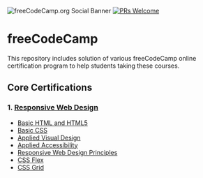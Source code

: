 
![freeCodeCamp.org Social Banner](https://s3.amazonaws.com/freecodecamp/wide-social-banner.png)
[![PRs Welcome](https://img.shields.io/badge/PRs-welcome-brightgreen.svg?style=flat)](http://makeapullrequest.com)
# freeCodeCamp
This repository includes solution of various freeCodeCamp online certification program to help students taking these courses.

## Core Certifications
### 1. [Responsive Web Design](https://github.com/nitish-git/freeCodeCamp/tree/master/Responsive-Web-Design)

- [Basic HTML and HTML5](https://github.com/nitish-git/freeCodeCamp/tree/master/Responsive-Web-Design/Basic-HTML-and-HTML5)
- [Basic CSS](https://github.com/nitish-git/freeCodeCamp/tree/master/Responsive-Web-Design/Basic-CSS)
- [Applied Visual Design](https://github.com/nitish-git/freeCodeCamp/tree/master/Responsive-Web-Design/Applied-Visual-Design)
- [Applied Accessibility](https://github.com/nitish-git/freeCodeCamp/tree/master/Responsive-Web-Design/Applied-Accesibility)
- [Responsive Web Design Principles](https://github.com/nitish-git/freeCodeCamp/tree/master/Responsive-Web-Design/Responsive-Web-Design-Principles)
- [CSS Flex](https://github.com/nitish-git/freeCodeCamp/tree/master/Responsive-Web-Design/CSS-Flex)
- [CSS Grid](https://github.com/nitish-git/freeCodeCamp/tree/master/Responsive-Web-Design/CSS-Grid)
